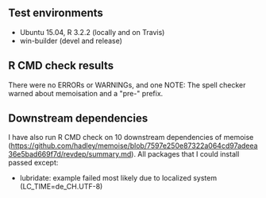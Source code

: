 ## Test environments
* Ubuntu 15.04, R 3.2.2 (locally and on Travis)
* win-builder (devel and release)

## R CMD check results
There were no ERRORs or WARNINGs, and one NOTE: The spell checker warned about memoisation and a "pre-" prefix.

## Downstream dependencies
I have also run R CMD check on 10 downstream dependencies of memoise
(https://github.com/hadley/memoise/blob/7597e250e87322a064cd97adeea36e5bad669f7d/revdep/summary.md). All packages that I could install passed except:

* lubridate: example failed most likely due to localized system (LC_TIME=de_CH.UTF-8)
